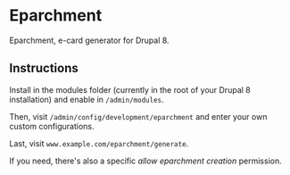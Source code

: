 Eparchment
===========

Eparchment, e-card generator for Drupal 8.

Instructions
------------

Install in the modules folder (currently in the root
of your Drupal 8 installation) and enable in 
`/admin/modules`.

Then, visit `/admin/config/development/eparchment` 
and enter your own custom configurations.

Last, visit `www.example.com/eparchment/generate`.

If you need, there's also a specific *allow eparchment creation* permission.
